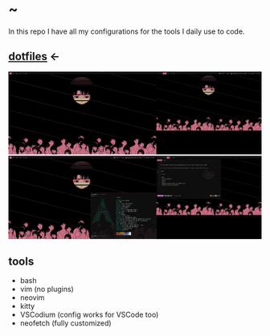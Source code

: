 # ~

In this repo I have all my configurations for the tools I daily use to code.

## <a href='https://github.com/sstefanofm/dots' target='_blank'>dotfiles</a> <-

![alt text](https://github.com/sstefanofm/dots/blob/master/.mds/wallpaper.png?raw=true)
![alt text](https://github.com/sstefanofm/dots/blob/master/.mds/ff.png?raw=true)

## tools

- bash
- vim (no plugins)
- neovim
- kitty
- VSCodium (config works for VSCode too)
- neofetch (fully customized)

